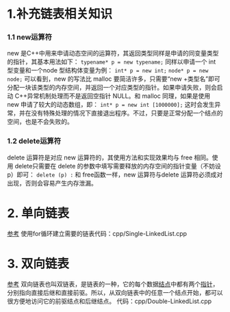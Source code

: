 # 1.补充链表相关知识
### 1.1 new运算符
new 是C++中用来申请动态空间的运算符，其返回类型同样是申请的同变量类型的指针，其基本用法如下：
	`typename* p = new typename;`
同样以申请一个 int 型变量和一个node 型结构体变量为例：
`int* p = new int;`
`node* p = new node;`
可以看到，new 的写法比 malloc 要简洁许多，只需要“new +类型名”即可分配一块该类型的内存空间，并返回一个对应类型的指针。如果申请失败，则会启动 C++异常机制处理而不是返回空指针 NULL。和 malloc 同理，如果是使用 new 申请了较大的动态数组，即：
`int* p = new int [1000000];`
这时会发生异常，并在没有特殊处理的情况下直接退出程序。不过，只要是正常分配一个结点的空间，也是不会失败的。
### 1.2 delete运算符
delete 运算符是对应 new 运算符的，其使用方法和实现效果均与 free 相同。使用 delete只需要在 delete 的参数中填写需要释放的内存空间的指针变量（不妨设p）即可：
`delete (p) :`
和 free函数一样，new 运算符与delete 运算符必须成对出现，否则会容易产生内存泄漏。
# 2. 单向链表
[参考](https://www.cnblogs.com/MarisaMagic/p/17000467.html)
使用for循环建立需要的链表代码：cpp/Single-LinkedList.cpp
# 3. 双向链表
[参考](https://blog.csdn.net/Abieai/article/details/121666975)
双向链表也叫双链表，是链表的一种，它的每个数据[结点](https://baike.baidu.com/item/%E7%BB%93%E7%82%B9/9794643?fromModule=lemma_inlink)中都有两个[指针](https://baike.baidu.com/item/%E6%8C%87%E9%92%88/2878304?fromModule=lemma_inlink)，分别指向直接后继和直接前驱。所以，从双向链表中的任意一个结点开始，都可以很方便地访问它的前驱结点和后继结点。
代码：cpp/Double-LinkedList.cpp

